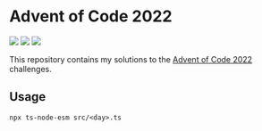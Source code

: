 # Advent of Code 2022

![](https://img.shields.io/badge/day%20📅-16-blue)
![](https://img.shields.io/badge/stars%20⭐-12-yellow)
![](https://img.shields.io/badge/days%20completed-6-red)


This repository contains my solutions to the [Advent of Code 2022](https://adventofcode.com/2022) challenges.

## Usage
```
npx ts-node-esm src/<day>.ts
```